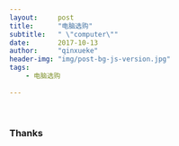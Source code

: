 ```yaml
---
layout:     post
title:      "电脑选购"
subtitle:   " \"computer\""
date:       2017-10-13
author:     "qinxueke"
header-img: "img/post-bg-js-version.jpg"
tags:
    - 电脑选购
   
---
```




<img src="/img/in-post/post-computer/%E5%B9%BB%E7%81%AF%E7%89%871.JPG" alt="">
<img src="/img/in-post/post-computer/%E5%B9%BB%E7%81%AF%E7%89%872.JPG" alt="">
<img src="/img/in-post/post-computer/%E5%B9%BB%E7%81%AF%E7%89%873.JPG" alt="">
<img src="/img/in-post/post-computer/%E5%B9%BB%E7%81%AF%E7%89%874.JPG" alt="">
<img src="/img/in-post/post-computer/%E5%B9%BB%E7%81%AF%E7%89%875.JPG" alt="">
<img src="/img/in-post/post-computer/%E5%B9%BB%E7%81%AF%E7%89%876.JPG" alt="">
<img src="/img/in-post/post-computer/%E5%B9%BB%E7%81%AF%E7%89%877.JPG" alt="">
<img src="/img/in-post/post-computer/%E5%B9%BB%E7%81%AF%E7%89%878.JPG" alt="">
<img src="/img/in-post/post-computer/%E5%B9%BB%E7%81%AF%E7%89%879.JPG" alt="">
<img src="/img/in-post/post-computer/%E5%B9%BB%E7%81%AF%E7%89%8710.JPG" alt="">
<img src="/img/in-post/post-computer/%E5%B9%BB%E7%81%AF%E7%89%8711.JPG" alt="">
<img src="/img/in-post/post-computer/%E5%B9%BB%E7%81%AF%E7%89%8712.JPG" alt="">
<img src="/img/in-post/post-computer/%E5%B9%BB%E7%81%AF%E7%89%8713.JPG" alt="">
<img src="/img/in-post/post-computer/%E5%B9%BB%E7%81%AF%E7%89%8714.JPG" alt="">
<img src="/img/in-post/post-computer/%E5%B9%BB%E7%81%AF%E7%89%8715.JPG" alt="">
<img src="/img/in-post/post-computer/%E5%B9%BB%E7%81%AF%E7%89%8716.JPG" alt="">
<img src="/img/in-post/post-computer/%E5%B9%BB%E7%81%AF%E7%89%8717.JPG" alt="">
<img src="/img/in-post/post-computer/%E5%B9%BB%E7%81%AF%E7%89%8718.JPG" alt="">
<img src="/img/in-post/post-computer/%E5%B9%BB%E7%81%AF%E7%89%8719.JPG" alt="">
<img src="/img/in-post/post-computer/%E5%B9%BB%E7%81%AF%E7%89%8720.JPG" alt="">
<img src="/img/in-post/post-computer/%E5%B9%BB%E7%81%AF%E7%89%8721.JPG" alt="">
<img src="/img/in-post/post-computer/%E5%B9%BB%E7%81%AF%E7%89%8722.JPG" alt="">
<img src="/img/in-post/post-computer/%E5%B9%BB%E7%81%AF%E7%89%8723.JPG" alt="">
<img src="/img/in-post/post-computer/%E5%B9%BB%E7%81%AF%E7%89%8724.JPG" alt="">


### Thanks



